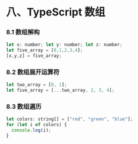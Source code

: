 # 八、TypeScript 数组

### 8.1 数组解构
```js
let x: number; let y: number; let z: number;
let five_array = [0,1,2,3,4];
[x,y,z] = five_array;
```

### 8.2 数组展开运算符
```js
let two_array = [0, 1];
let five_array = [...two_array, 2, 3, 4];
```

### 8.3 数组遍历
```js
let colors: string[] = ["red", "green", "blue"];
for (let i of colors) {
  console.log(i);
}
```